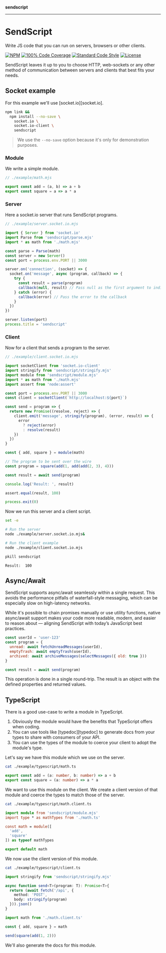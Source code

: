 **sendscript**

***

# SendScript

Write JS code that you can run on servers, browsers or other clients.

[![NPM](https://img.shields.io/npm/v/sendscript?color=blue&style=flat-square)](https://www.npmjs.com/package/sendscript)
[![100% Code Coverage](https://img.shields.io/badge/coverage-100%25-brightgreen?style=flat-square)](#tests)
[![Standard Code Style](https://img.shields.io/badge/code_style-standard-brightgreen.svg?style=flat-square)](https://standardjs.com)
[![License](https://img.shields.io/npm/l/sendscript?color=brightgreen&style=flat-square)](./LICENSE.txt)

<!-- toc -->

SendScript leaves it up to you to choose HTTP, web-sockets or any other
method of communication between servers and clients that best fits your
needs.

## Socket example

For this example we'll use [socket.io][socket.io].

```bash
npm link &&
  npm install --no-save \
    socket.io \
    socket.io-client \
    sendscript
```

> We use the `--no-save` option because it's only for demonstration purposes.

### Module

We write a simple module.

```js
// ./example/math.mjs

export const add = (a, b) => a + b
export const square = a => a * a
```

### Server

Here a socket.io server that runs SendScript programs.

```js
// ./example/server.socket.io.mjs

import { Server } from 'socket.io'
import Parse from 'sendscript/parse.mjs'
import * as math from './math.mjs'

const parse = Parse(math)
const server = new Server()
const port = process.env.PORT || 3000

server.on('connection', (socket) => {
  socket.on('message', async (program, callback) => {
    try {
      const result = parse(program)
      callback(null, result) // Pass null as the first argument to indicate success
    } catch (error) {
      callback(error) // Pass the error to the callback
    }
  })
})

server.listen(port)
process.title = 'sendscript'
```

### Client

Now for a client that sends a program to the server.

```js
// ./example/client.socket.io.mjs

import socketClient from 'socket.io-client'
import stringify from 'sendscript/stringify.mjs'
import module from 'sendscript/module.mjs'
import * as math from './math.mjs'
import assert from 'node:assert'

const port = process.env.PORT || 3000
const client = socketClient(`http://localhost:${port}`)

const send = program => {
  return new Promise((resolve, reject) => {
    client.emit('message', stringify(program), (error, result) => {
      error
        ? reject(error)
        : resolve(result)
    })
  })
}

const { add, square } = module(math)

// The program to be sent over the wire
const program = square(add(1, add(add(2, 3), 4)))

const result = await send(program)

console.log('Result: ', result)

assert.equal(result, 100)

process.exit(0)
```

Now we run this server and a client script.

```bash
set -e

# Run the server
node ./example/server.socket.io.mjs&

# Run the client example
node ./example/client.socket.io.mjs

pkill sendscript
```
```
Result:  100
```

## Async/Await

SendScript supports async/await seamlessly within a single request. This avoids the performance pitfalls of waterfall-style messaging, which can be especially slow on high-latency networks.

While it's possible to chain promises manually or use utility functions, native async/await support makes your code more readable, modern, and easier to reason about — aligning SendScript with today’s JavaScript best practices.

```js
const userId = 'user-123'
const program = {
  unread: await fetchUnreadMessages(userId),
  emptyTrash: await emptyTrash(userId),
  archived: await archiveMessages(selectMessages({ old: true }))
}

const result = await send(program)
```

This operation is done in a single round-trip. The result is an object with the defined properties and returned values.

## TypeScript

There is a good use-case to write a module in TypeScript.

1. Obviously the module would have the benefits that TypeScript offers when
   coding.
2. You can use tools like [typedoc][typedoc] to generate docs from your types to
   share with consumers of your API.
3. You can use the types of the module to coerce your client to adopt the
   module's type.

Let's say we have this module which we use on the server.

```bash
cat ./example/typescript/math.ts
```
```ts
export const add = (a: number, b: number) => a + b
export const square = (a: number) => a * a
```

We want to use this module on the client. We create a client version of that module and coerce the types to match those of the server.

```bash
cat ./example/typescript/math.client.ts
```
```ts
import module from 'sendscript/module.mjs'
import type * as mathTypes from './math.ts'

const math = module([
  'add',
  'square'
]) as typeof mathTypes

export default math
```

We now use the client version of this module.

```bash
cat ./example/typescript/client.ts
```
```ts
import stringify from 'sendscript/stringify.mjs'

async function send<T>(program: T): Promise<T>{
  return (await fetch('/api', {
    method: 'POST',
    body: stringify(program)
  })).json()
}

import math from './math.client.ts'

const { add, square } = math

send(square(add(1, 2)))
```

We'll also generate the docs for this module.

